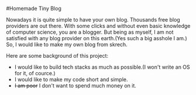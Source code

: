 #Homemade Tiny Blog

Nowadays it is quite simple to have your own blog. Thousands free blog providers are out there. With some clicks and without even basic knowledge of computer science, you are a blogger. But being as myself, I am not satisfied with any blog provider on this earth.(Yes such a big asshole I am.) So, I would like to make my own blog from skrech.

Here are some background of this project:  

* I would like to build tech stacks as much as possible.(I won't write an OS for it, of cource.)
* I would like to make my code short and simple.
* ~~I am poor~~ I don't want to spend much money on it.

